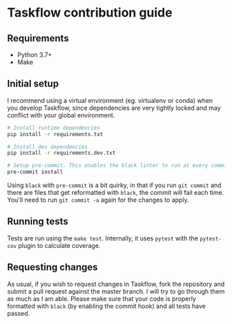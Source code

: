 # Taskflow contribution guide

## Requirements
- Python 3.7+
- Make

## Initial setup
I recommend using a virtual environment (eg. virtualenv or conda) when you develop Taskflow, since dependencies are very tightly locked and may conflict with your global environment.

```bash
# Install runtime dependencies
pip install -r requirements.txt

# Install dev dependencies
pip install -r requirements.dev.txt

# Setup pre-commit. This enables the black linter to run at every commit
pre-commit install
```

Using `black` with `pre-commit` is a bit quirky, in that if you run `git commit` and there are files that get reformatted with `black`, the commit will fail each time. You'll need to run `git commit -a` again for the changes to apply.

## Running tests
Tests are run using the `make test`. Internally, it uses `pytest` with the `pytest-cov` plugin to calculate coverage.

## Requesting changes
As usual, if you wish to request changes in Taskflow, fork the repository and submit a pull request against the master branch. I will try to go through them as much as I am able. Please make sure that your code is properly formatted with `black` (by enabling the commit hook) and all tests have passed.
